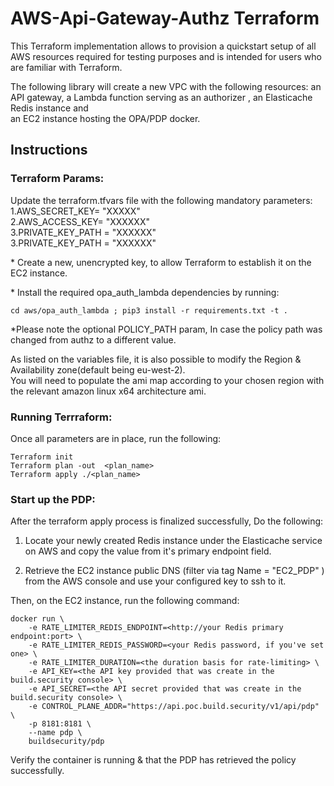 # AWS-Api-Gateway-Authz Terraform

This Terraform implementation allows to provision a quickstart setup of all AWS resources required for testing purposes and is intended for users who are familiar with Terraform.

The following library will create a new VPC with the following resources: an API gateway, a Lambda function serving as an authorizer , an Elasticache Redis instance and  
an EC2 instance hosting the OPA/PDP docker.

## Instructions

###  Terraform Params:

Update the terraform.tfvars file with the following mandatory parameters:  
1.AWS_SECRET_KEY= "XXXXX"  
2.AWS_ACCESS_KEY= "XXXXXX"  
3.PRIVATE_KEY_PATH = "XXXXXX"  
3.PRIVATE_KEY_PATH = "XXXXXX"  

\* Create a new, unencrypted key, to allow Terraform to establish it on the EC2 instance.  

\* Install the required opa_auth_lambda dependencies by running:
```
cd aws/opa_auth_lambda ; pip3 install -r requirements.txt -t .  
```
\*Please note the optional POLICY_PATH param, In case the policy path was changed from authz to a different value.  


As listed on the variables file, it is also possible to modify the Region & Availability zone(default being eu-west-2).  
You will need to populate the ami map according to your chosen region with the relevant amazon linux x64 architecture ami.

###  Running Terrraform:   
Once all parameters are in place, run the following:
```
Terraform init  
Terraform plan -out  <plan_name>
Terraform apply ./<plan_name>
```
### Start up the PDP:

After the terraform  apply process is finalized successfully, Do the following:  
1. Locate your newly created Redis instance under the Elasticache service on AWS and copy the value from it's primary endpoint field.  

2. Retrieve the EC2 instance public DNS (filter via tag  Name = "EC2_PDP" ) from the AWS console and use your configured key to ssh to it.

Then, on the EC2 instance, run the following command:
```
docker run \
    -e RATE_LIMITER_REDIS_ENDPOINT=<http://your Redis primary endpoint:port> \
    -e RATE_LIMITER_REDIS_PASSWORD=<your Redis password, if you've set one> \
    -e RATE_LIMITER_DURATION=<the duration basis for rate-limiting> \
    -e API_KEY=<the API key provided that was create in the build.security console> \
    -e API_SECRET=<the API secret provided that was create in the build.security console> \
    -e CONTROL_PLANE_ADDR="https://api.poc.build.security/v1/api/pdp" \
    -p 8181:8181 \
    --name pdp \
    buildsecurity/pdp
```
Verify the container is running & that the PDP has retrieved the policy successfully.

